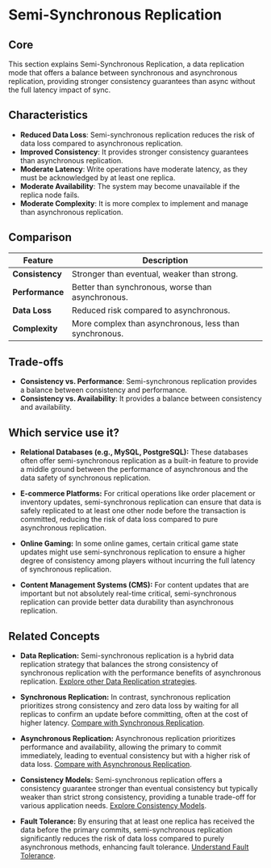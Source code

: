 # Semi-Synchronous Replication

## Core

This section explains Semi-Synchronous Replication, a data replication mode that offers a balance between synchronous and asynchronous replication, providing stronger consistency guarantees than async without the full latency impact of sync.

## Characteristics

- **Reduced Data Loss**: Semi-synchronous replication reduces the risk of data loss compared to asynchronous replication.
- **Improved Consistency**: It provides stronger consistency guarantees than asynchronous replication.
- **Moderate Latency**: Write operations have moderate latency, as they must be acknowledged by at least one replica.
- **Moderate Availability**: The system may become unavailable if the replica node fails.
- **Moderate Complexity**: It is more complex to implement and manage than asynchronous replication.

## Comparison

| Feature | Description |
|---|---|
| **Consistency** | Stronger than eventual, weaker than strong. |
| **Performance** | Better than synchronous, worse than asynchronous. |
| **Data Loss** | Reduced risk compared to asynchronous. |
| **Complexity** | More complex than asynchronous, less than synchronous. |

## Trade-offs

- **Consistency vs. Performance**: Semi-synchronous replication provides a balance between consistency and performance.
- **Consistency vs. Availability**: It provides a balance between consistency and availability.

## Which service use it?



-   **Relational Databases (e.g., MySQL, PostgreSQL):** These databases often offer semi-synchronous replication as a built-in feature to provide a middle ground between the performance of asynchronous and the data safety of synchronous replication.

-   **E-commerce Platforms:** For critical operations like order placement or inventory updates, semi-synchronous replication can ensure that data is safely replicated to at least one other node before the transaction is committed, reducing the risk of data loss compared to pure asynchronous replication.

-   **Online Gaming:** In some online games, certain critical game state updates might use semi-synchronous replication to ensure a higher degree of consistency among players without incurring the full latency of synchronous replication.

-   **Content Management Systems (CMS):** For content updates that are important but not absolutely real-time critical, semi-synchronous replication can provide better data durability than asynchronous replication.

## Related Concepts

-   **Data Replication:** Semi-synchronous replication is a hybrid data replication strategy that balances the strong consistency of synchronous replication with the performance benefits of asynchronous replication. [Explore other Data Replication strategies](../README.md).

-   **Synchronous Replication:** In contrast, synchronous replication prioritizes strong consistency and zero data loss by waiting for all replicas to confirm an update before committing, often at the cost of higher latency. [Compare with Synchronous Replication](../sync/README.md).

-   **Asynchronous Replication:** Asynchronous replication prioritizes performance and availability, allowing the primary to commit immediately, leading to eventual consistency but with a higher risk of data loss. [Compare with Asynchronous Replication](../async/README.md).

-   **Consistency Models:** Semi-synchronous replication offers a consistency guarantee stronger than eventual consistency but typically weaker than strict strong consistency, providing a tunable trade-off for various application needs. [Explore Consistency Models](../../consistency-models/README.md).

-   **Fault Tolerance:** By ensuring that at least one replica has received the data before the primary commits, semi-synchronous replication significantly reduces the risk of data loss compared to purely asynchronous methods, enhancing fault tolerance. [Understand Fault Tolerance](../../fault-tolerance/README.md).
